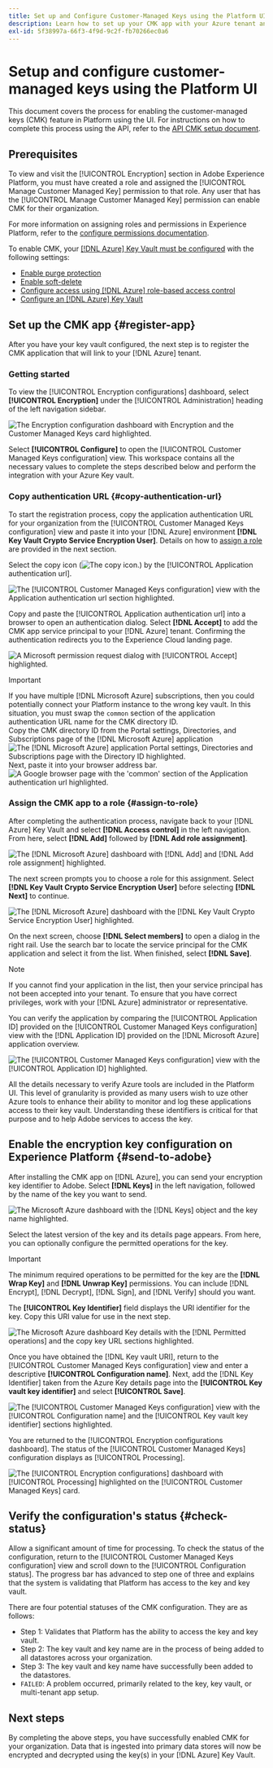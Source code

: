 ```yaml
---
title: Set up and Configure Customer-Managed Keys using the Platform UI
description: Learn how to set up your CMK app with your Azure tenant and send your encryption key ID to Adobe Experience Platform.
exl-id: 5f38997a-66f3-4f9d-9c2f-fb70266ec0a6
---
```

# Setup and configure customer-managed keys using the Platform UI

This document covers the process for enabling the customer-managed keys (CMK) feature in Platform using the UI. For instructions on how to complete this process using the API, refer to the [API CMK setup document](./api-set-up.md).

## Prerequisites

To view and visit the [!UICONTROL Encryption] section in Adobe Experience Platform, you must have created a role and assigned the [!UICONTROL Manage Customer Managed Key] permission to that role. Any user that has the [!UICONTROL Manage Customer Managed Key] permission can enable CMK for their organization.

For more information on assigning roles and permissions in Experience Platform, refer to the [configure permissions documentation](https://experienceleague.adobe.com/docs/platform-learn/getting-started-for-data-architects-and-data-engineers/configure-permissions.html).

To enable CMK, your [[!DNL Azure] Key Vault must be configured](./azure-key-vault-config.md) with the following settings:

* [Enable purge protection](https://learn.microsoft.com/en-us/azure/key-vault/general/soft-delete-overview#purge-protection)
* [Enable soft-delete](https://learn.microsoft.com/en-us/azure/key-vault/general/soft-delete-overview)
* [Configure access using [!DNL Azure] role-based access control](https://learn.microsoft.com/en-us/azure/role-based-access-control/)
* [Configure an [!DNL Azure] Key Vault](./azure-key-vault-config.md)

## Set up the CMK app {#register-app}

After you have your key vault configured, the next step is to register the CMK application that will link to your [!DNL Azure] tenant.

### Getting started

To view the [!UICONTROL Encryption configurations] dashboard, select **[!UICONTROL Encryption]** under the [!UICONTROL Administration] heading of the left navigation sidebar.

![The Encryption configuration dashboard with Encryption and the Customer Managed Keys card highlighted.](../../images/governance-privacy-security/customer-managed-keys/encryption-configraion.png)

Select **[!UICONTROL Configure]** to open the [!UICONTROL Customer Managed Keys configuration] view. This workspace contains all the necessary values to complete the steps described below and perform the integration with your Azure Key vault.

### Copy authentication URL {#copy-authentication-url}

To start the registration process, copy the application authentication URL for your organization from the [!UICONTROL Customer Managed Keys configuration] view and paste it into your [!DNL Azure] environment **[!DNL Key Vault Crypto Service Encryption User]**. Details on how to [assign a role](#assign-to-role) are provided in the next section. 

Select the copy icon (![The copy icon.](../../images/governance-privacy-security/customer-managed-keys/copy-icon.png)) by the [!UICONTROL Application authentication url].

![The [!UICONTROL Customer Managed Keys configuration] view with the Application authentication url section highlighted.](../../images/governance-privacy-security/customer-managed-keys/application-authentication-url.png)

Copy and paste the [!UICONTROL Application authentication url] into a browser to open an authentication dialog. Select **[!DNL Accept]** to add the CMK app service principal to your [!DNL Azure] tenant. Confirming the authentication redirects you to the Experience Cloud landing page.

![A Microsoft permission request dialog with [!UICONTROL Accept] highlighted.](../../images/governance-privacy-security/customer-managed-keys/app-permission.png)

>[!IMPORTANT]
>
>If you have multiple [!DNL Microsoft Azure] subscriptions, then you could potentially connect your Platform instance to the wrong key vault. In this situation, you must swap the `common` section of the application authentication URL name for the CMK directory ID.<br>Copy the CMK directory ID from the Portal settings, Directories, and Subscriptions page of the [!DNL Microsoft Azure] application<br>![The [!DNL Microsoft Azure] application Portal settings, Directories and Subscriptions page with the Directory ID highlighted.](../../images/governance-privacy-security/customer-managed-keys/directory-id.png)<br>Next, paste it into your browser address bar.<br>![A Google browser page with the 'common' section of the Application authentication url highlighted.](../../images/governance-privacy-security/customer-managed-keys/common-url-section.png)

### Assign the CMK app to a role {#assign-to-role}

After completing the authentication process, navigate back to your [!DNL Azure] Key Vault and select **[!DNL Access control]** in the left navigation. From here, select **[!DNL Add]** followed by **[!DNL Add role assignment]**.

![The [!DNL Microsoft Azure] dashboard with [!DNL Add] and [!DNL Add role assignment] highlighted.](../../images/governance-privacy-security/customer-managed-keys/add-role-assignment.png)

The next screen prompts you to choose a role for this assignment. Select **[!DNL Key Vault Crypto Service Encryption User]** before selecting **[!DNL Next]** to continue.

![The [!DNL Microsoft Azure] dashboard with the [!DNL Key Vault Crypto Service Encryption User] highlighted.](../../images/governance-privacy-security/customer-managed-keys/select-role.png)

On the next screen, choose **[!DNL Select members]** to open a dialog in the right rail. Use the search bar to locate the service principal for the CMK application and select it from the list. When finished, select **[!DNL Save]**.

>[!NOTE]
>
>If you cannot find your application in the list, then your service principal has not been accepted into your tenant. To ensure that you have correct privileges, work with your [!DNL Azure] administrator or representative.

You can verify the application by comparing the [!UICONTROL Application ID] provided on the [!UICONTROL Customer Managed Keys configuration] view with the [!DNL Application ID] provided on the [!DNL Microsoft Azure] application overview.

![The [!UICONTROL Customer Managed Keys configuration] view with the [!UICONTROL Application ID] highlighted.](../../images/governance-privacy-security/customer-managed-keys/application-id.png)

All the details necessary to verify Azure tools are included in the Platform UI. This level of granularity is provided as many users wish to uze other Azure tools to enhance their ability to monitor and log these applications access to their key vault. Understanding these identifiers is critical for that purpose and to help Adobe services to access the key.

## Enable the encryption key configuration on Experience Platform {#send-to-adobe}

After installing the CMK app on [!DNL Azure], you can send your encryption key identifier to Adobe. Select **[!DNL Keys]** in the left navigation, followed by the name of the key you want to send.

![The Microsoft Azure dashboard with the [!DNL Keys] object and the key name highlighted.](../../images/governance-privacy-security/customer-managed-keys/select-key.png)

Select the latest version of the key and its details page appears. From here, you can optionally configure the permitted operations for the key. 

>[!IMPORTANT]
>
>The minimum required operations to be permitted for the key are the **[!DNL Wrap Key]** and **[!DNL Unwrap Key]** permissions. You can include [!DNL Encrypt], [!DNL Decrypt], [!DNL Sign], and [!DNL Verify] should you want.

The **[!UICONTROL Key Identifier]** field displays the URI identifier for the key. Copy this URI value for use in the next step.

![The Microsoft Azure dashboard Key details with the [!DNL Permitted operations] and the copy key URL sections highlighted.](../../images/governance-privacy-security/customer-managed-keys/copy-key-url.png)

Once you have obtained the [!DNL Key vault URI], return to the [!UICONTROL Customer Managed Keys configuration] view and enter a descriptive **[!UICONTROL Configuration name]**. Next, add the [!DNL Key Identifier] taken from the Azure Key details page into the **[!UICONTROL Key vault key identifier]** and select **[!UICONTROL  Save]**. 

![The [!UICONTROL Customer Managed Keys configuration] view with the [!UICONTROL Configuration name] and the [!UICONTROL Key vault key identifier] sections highlighted.](../../images/governance-privacy-security/customer-managed-keys/configuration-name.png)

You are returned to the [!UICONTROL Encryption configurations dashboard]. The status of the [!UICONTROL Customer Managed Keys] configuration displays as [!UICONTROL Processing]. 

![The [!UICONTROL Encryption configurations] dashboard with [!UICONTROL Processing] highlighted on the [!UICONTROL Customer Managed Keys] card.](../../images/governance-privacy-security/customer-managed-keys/processing.png)

## Verify the configuration's status {#check-status}

Allow a significant amount of time for processing. To check the status of the configuration, return to the [!UICONTROL Customer Managed Keys configuration] view and scroll down to the [!UICONTROL Configuration status]. The progress bar has advanced to step one of three and explains that the system is validating that Platform has access to the key and key vault.

There are four potential statuses of the CMK configuration. They are as follows:

* Step 1: Validates that Platform has the ability to access the key and key vault.
* Step 2: The key vault and key name are in the process of being added to all datastores across your organization.
* Step 3: The key vault and key name have successfully been added to the datastores.
* `FAILED`: A problem occurred, primarily related to the key, key vault, or multi-tenant app setup.

## Next steps

By completing the above steps, you have successfully enabled CMK for your organization. Data that is ingested into primary data stores will now be encrypted and decrypted using the key(s) in your [!DNL Azure] Key Vault.
